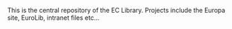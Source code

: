 This is the central repository of the EC Library.
Projects include the Europa site, EuroLib, intranet files etc...

<!---
eclibrary/eclibrary is a ✨ special ✨ repository because its `README.md` (this file) appears on your GitHub profile.
You can click the Preview link to take a look at your changes.
--->
